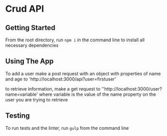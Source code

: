 # Crud API

## Getting Started

From the root directory, run `npm i` in the command line to install all necessary dependencies

## Using The App

To add a user make a post request with an object with properties of name and age to 'http://localhost:3000/api?user=firstuser'

to retrieve information, make a get request to ''http://localhost:3000/user?name=variable' where variable is the value of the name property on the user you are trying to retrieve

## Testing

To run tests and the linter, run `gulp` from the command line
